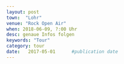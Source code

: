 ```yaml
---
layout: post
town:  "Lohr"
venue: "Rock Open Air"
when: 2018-06-09, ?:00 Uhr
desc: genaue Infos folgen
keywords: "Tour"
category: tour
date:   2017-05-01 		#publication date
---
```

